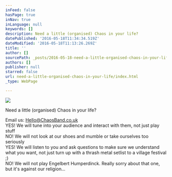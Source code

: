 ```yaml
---
inFeed: false
hasPage: true
inNav: true
inLanguage: null
keywords: []
description: Need a little (organised) Chaos in your life?
datePublished: '2016-05-18T11:34:34.519Z'
dateModified: '2016-05-18T11:13:26.269Z'
title: ''
author: []
sourcePath: _posts/2016-05-18-need-a-little-organised-chaos-in-your-life.md
authors: []
publisher: null
starred: false
url: need-a-little-organised-chaos-in-your-life/index.html
_type: WebPage

---
```

![](https://the-grid-user-content.s3-us-west-2.amazonaws.com/15957e2e-a05b-4917-9635-03f47d799ba9.jpg)

Need a little (organised) Chaos in your life?

Email us: Hello@ChaosBand.co.uk  
YES! We will tune into your audience and interact with them, not just play stuff  
NO! We will not look at our shoes and mumble or take ourselves too seriously  
YES! We will listen to you and ask questions to make sure we understand what you want, not just turn up with a thrash metal setlist to a village festival ;)  
NO! We will not play Engelbert Humperdinck. Really sorry about that one, but it's against our religion...